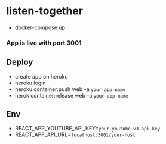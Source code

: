 # listen-together

- docker-compose up

### App is live with port 3001

## Deploy

- create app on heroku
- heroku login
- heroku container:push web -a `your-app-name`
- herok container:release web -a `your-app-name`

## Env

- REACT_APP_YOUTUBE_API_KEY=`your-youtube-v3-api-key`
- REACT_APP_API_URL=`localhost:3001/your-host`
